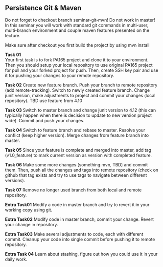 ## Persistence Git & Maven
Do not forget to checkout branch seminar-git-mvn! Do not work in master! In this seminar you will work with standard git commands in multi-user, multi-branch environment and couple maven features presented on the lecture.

Make sure after checkout you first build the project by using mvn install

**Task 01**  
Your first task is to fork PA165 project and clone it to your environment. Then you should setup your local repository to use original PA165 project for pull and your forked project for push. Then, create SSH key pair and use it for pushing your changes to your remote repository.

**Task 02**
Create new feature branch. Push your branch to remote repository (add remote-tracking). Switch to newly created feature branch. Change junit version, make adjustments to project and commit your changes (local repository). TBD use feature from 4.10

**Task 03**
Switch to master branch and change junit version to 4.12 (this can typically happen when there is decision to update to new version project wide). Commit and push your changes.

**Task 04**
Switch to feature branch and rebase to master. Resolve your conflict (keep higher version). Merge changes from feature branch into master.

**Task 05**
Since your feature is complete and merged into master, add tag (v1.0_feature) to mark current version as version with completed feature.

**Task 06**
Make some more changes (something mvn, TBD) and commit them. Then, push all the changes and tags into remote repository (check on github that tag exists and try to use tags to navigate between different versions).

**Task 07** 
Remove no longer used branch from both local and remote repository.

**Extra Task01**
Modify a code in master branch and try to revert it in your working copy using git.

**Extra Task02**
Modify code in master branch, commit your change. Revert your change in repository.

**Extra Task03**
Make several adjustments to code, each with different commit. Cleanup your code into single commit before pushing it to remote repository.

**Extra Task 04**
Learn about stashing, figure out how you could use it in your daily work.
